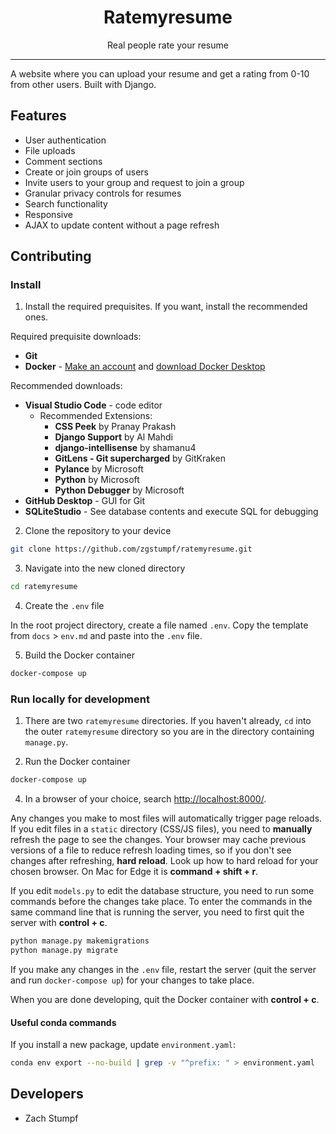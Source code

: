 <h1 align="center">Ratemyresume</h1>

<p align="center">Real people rate your resume</p>

<hr/>

<p>A website where you can upload your resume and get a rating from 0-10 from other users. Built with Django.</p>

<h2>Features</h2>

<ul>
  <li>User authentication</li>
  <li>File uploads</li>
  <li>Comment sections</li>
  <li>Create or join groups of users</li>
  <li>Invite users to your group and request to join a group</li>
  <li>Granular privacy controls for resumes</li>
  <li>Search functionality</li>
  <li>Responsive</li>
  <li>AJAX to update content without a page refresh</li>
</ul>

<h2>Contributing</h2>

<h3>Install</h3>

1. Install the required prequisites. If you want, install the recommended ones.

Required prequisite downloads:
- **Git**
- **Docker** - [Make an account](https://hub.docker.com/) and [download Docker Desktop](https://docs.docker.com/engine/install/)

Recommended downloads:
- **Visual Studio Code** - code editor
    - Recommended Extensions:
        - **CSS Peek** by Pranay Prakash
        - **Django Support** by Al Mahdi
        - **django-intellisense** by shamanu4
        - **GitLens - Git supercharged** by GitKraken
        - **Pylance** by Microsoft
        - **Python** by Microsoft
        - **Python Debugger** by Microsoft
- **GitHub Desktop** - GUI for Git
- **SQLiteStudio** - See database contents and execute SQL for debugging

2. Clone the repository to your device

```sh
git clone https://github.com/zgstumpf/ratemyresume.git
```

3. Navigate into the new cloned directory

```sh
cd ratemyresume
```

4. Create the `.env` file

In the root project directory, create a file named `.env`. Copy the template from `docs` > `env.md` and paste into the `.env` file.

5. Build the Docker container
```sh
docker-compose up
```

<h3>Run locally for development</h3>

1. There are two `ratemyresume` directories. If you haven't already, `cd` into the outer `ratemyresume` directory so you are in the directory containing `manage.py`.

2. Run the Docker container
```sh
docker-compose up
```

4. In a browser of your choice, search [http://localhost:8000/](http://localhost:8000/).

Any changes you make to most files will automatically trigger page reloads. If you edit files in a `static` directory (CSS/JS files), you need to **manually** refresh the page to see the changes. Your browser may cache previous versions of a file to reduce refresh loading times, so if you don't see changes after refreshing, **hard reload**. Look up how to hard reload for your chosen browser. On Mac for Edge it is **command + shift + r**.

If you edit `models.py` to edit the database structure, you need to run some commands before the changes take place. To enter the commands in the same command line that is running the server, you need to first quit the server with **control + c**.

```sh
python manage.py makemigrations
python manage.py migrate
```

If you make any changes in the `.env` file, restart the server (quit the server and run `docker-compose up`) for your changes to take place.

When you are done developing, quit the Docker container with **control + c**.

<h4>Useful conda commands</h4>

If you install a new package, update `environment.yaml`:
```sh
conda env export --no-build | grep -v "^prefix: " > environment.yaml
```

<h2>Developers</h2>

<ul>
  <li>Zach Stumpf</li>
</ul>
